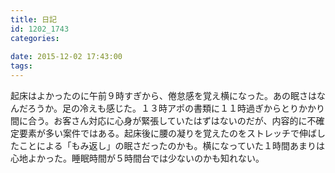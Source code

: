 ```yaml
---
title: 日記
id: 1202_1743
categories:
   
date: 2015-12-02 17:43:00
tags:
---
```


起床はよかったのに午前９時すぎから、倦怠感を覚え横になった。あの眠さはなんだろうか。足の冷えも感じた。１３時アポの書類に１１時過ぎからとりかかり間に合う。お客さん対応に心身が緊張していたはずはないのだが、内容的に不確定要素が多い案件ではある。起床後に腰の凝りを覚えたのをストレッチで伸ばしたことによる「もみ返し」の眠さだったのかも。横になっていた１時間あまりは心地よかった。睡眠時間が５時間台では少ないのかも知れない。